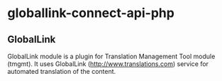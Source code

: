 # globallink-connect-api-php

GlobalLink
---------------------

GlobalLink module is a plugin for Translation Management Tool module (tmgmt).
It uses GlobalLink (http://www.translations.com) service
for automated translation of the content.

